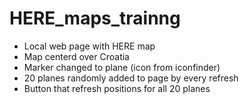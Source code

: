 # HERE_maps_trainng

 - Local web page with HERE map
 - Map centerd over Croatia
 - Marker changed to plane (icon from iconfinder)
 - 20 planes randomly added to page by every refresh
 - Button that refresh positions for all 20 planes
